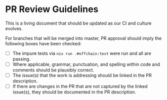 # PR Review Guidelines
This is a living document that should be updated as our CI and culture evolves.

For branches that will be merged into master, PR approval should imply the following boxes have been checked:
- [ ] The impure tests via `nix run .#offchain:test` were run and all are passing.
- [ ] Where applicable, grammar, punctuation, and spelling within code and comments should be plausibly correct.
- [ ] The issue(s) that the work is addressing should be linked in the PR description.
- [ ] If there are changes in the PR that are not captured by the linked issue(s), they should be documented in the PR description.
